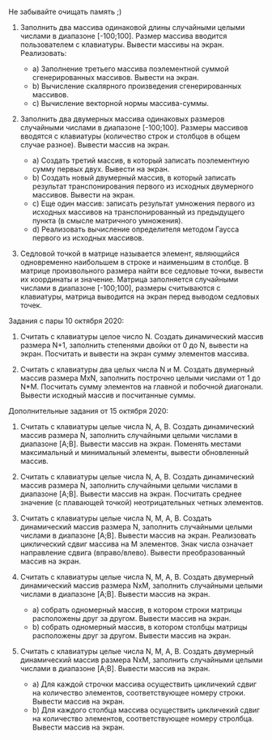 Не забывайте очищать память ;)

1) Заполнить два массива одинаковой длины случайными целыми числами в диапазоне [-100;100]. Размер массива вводится пользователем с клавиатуры. Вывести массивы на экран. Реализовать:
   - a) Заполнение третьего массива поэлементной суммой сгенерированных массивов. Вывести на экран.
   - b) Вычисление скалярного произведения сгенерированных массивов.
   - c) Вычисление векторной нормы массива-суммы.

2) Заполнить два двумерных массива одинаковых размеров случайными числами в диапазоне [-100;100]. Размеры массивов вводятся с клавиатуры (количество строк и столбцов в общем случае разное). Вывести массив на экран.
   - a) Создать третий массив, в который записать поэлементную сумму первых двух. Вывести на экран.
   - b) Создать новый двумерный массив, в который записать результат транспонирования первого из исходных двумерного массивов. Вывести на экран. 
   - c) Еще один массив: записать результат умножения первого из исходных массивов на транспонированный из предыдущего пункта (в смысле матричного умножения). 
   - d) Реализовать вычисление определителя методом Гаусса первого из исходных массивов.

3) Седловой точкой в матрице называется элемент, являющийся одновременно наибольшем в строке и наименьшим в столбце. В матрице произвольного размера найти все седловые точки, вывести их координаты и значение. Матрица заполняется случайными числами в диапазоне [-100;100], размеры считываются с клавиатуры, матрица выводится на экран перед выводом седловых точек.

Задания с пары 10 октября 2020:

1) Считать с клавиатуры целое число N. Создать динамический массив размера N+1, заполнить степенями двойки от 0 до N, вывести на экран. Посчитать и вывести на экран сумму элементов массива.

2) Считать с клавиатуры два целых числа N и M. Создать двумерный массив размера MxN, заполнить построчно целыми числами от 1 до N*M.
Посчитать сумму элементов на главной и побочной диагонали. Вывести исходный массив и посчитанные суммы.

Дополнительные задания от 15 октября 2020:

1) Считать с клавиатуры целые числа N, A, B. Создать динамический массив размера N, заполнить случайными целыми числами в диапазоне [A;B]. Вывести массив на экран. 
Поменять местами максимальный и минимальный элементы, вывести обновленный массив.

2) Считать с клавиатуры целые числа N, A, B. Создать динамический массив размера N, заполнить случайными целыми числами в диапазоне [A;B]. Вывести массив на экран. 
Посчитать среднее значение (с плавающей точкой) неотрицательных четных элементов.

3) Считать с клавиатуры целые числа N, M, A, B. Создать динамический массив размера N, заполнить случайными целыми числами в диапазоне [A;B]. Вывести массив на экран.
Реализовать циклический сдвиг массива на M элементов. Знак числа означает направление сдвига (вправо/влево). Вывести преобразованный массив на экран.

4) Считать с клавиатуры целые числа N, M, A, B. Создать двумерный динамический массив размера NxM, заполнить случайными целыми числами в диапазоне [A;B]. Вывести массив на экран. 
   - a) собрать одномерный массив, в котором строки матрицы расположены друг за другом. Вывести массив на экран.
   - b) собрать одномерный массив, в котором столбцы матрицы расположены друг за другом. Вывести массив на экран.

5) Считать с клавиатуры целые числа N, M, A, B. Создать двумерный динамический массив размера NxM, заполнить случайными целыми числами в диапазоне [A;B]. Вывести массив на экран. 
   - a) Для каждой строчки массива осуществить цикличекий сдвиг на количество элементов, соответствующее номеру строки. Вывести массив на экран.
   - b) Для каждого столбца массива осуществить цикличекий сдвиг на количество элементов, соответствующее номеру стролбца. Вывести массив на экран.



